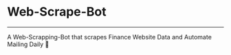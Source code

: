 # Web-Scrape-Bot
----------------
A Web-Scrapping-Bot that scrapes Finance Website Data and Automate Mailing Daily 🤖
